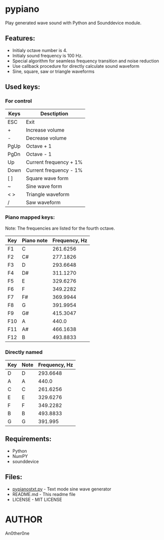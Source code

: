 # pypiano

Play generated wave sound with Python and Sounddevice module.

## Features:

* Initialy octave number is 4.
* Initialy sound frequency is 100 Hz.
* Special algorithm for seamless frequency transition and noise reduction
* Use callback procedure for directly calculate sound waveform
* Sine, square, saw or triangle waveforms

## Used keys:

### For control

| Keys | Desctiption |
| --- | --- |
| ESC | Exit |
| + | Increase volume |
| - | Decrease volume |
| PgUp | Octave + 1 |
| PgDn | Octave - 1 |
| Up | Current frequency + 1% |
| Down | Current frequency - 1% |
| [ ] | Square wave form |
| ~ | Sine wave form |
| < > | Triangle waveform |
| / | Saw waveform |

### Piano mapped keys:

Note: The frequencies are listed for the fourth octave.

| Key | Piano note | Frequency, Hz |
| --- | --- | --- |
| F1 | C | 261.6256 |
| F2 | C# | 277.1826 |
| F3 | D | 293.6648 |
| F4 | D# | 311.1270
| F5 | E | 329.6276 |
| F6 | F | 349.2282 |
| F7 | F# | 369.9944 |
| F8 | G | 391.9954 |
| F9 | G# | 415.3047 |
| F10 | A | 440.0 |
| F11 | A# | 466.1638 |
| F12 | B | 493.8833 |

### Directly named

| Key | Note | Frequency, Hz |
| --- | --- | --- |
| D | D | 293.6648 |
| A | A | 440.0 | 
| C | C | 261.6256 |
| E | E | 329.6276 |
| F | F | 349.2282 |
| B | B | 493.8833 |
| G | G | 391.995 |


## Requirements:

* Python
* NumPY
* sounddevice

## Files:
	
* [pypianostxt.py](pypianostxt.py) - Text mode sine wave generator
* README.md - This readme file
* LICENSE - MIT LICENSE

# AUTHOR
   An0ther0ne
